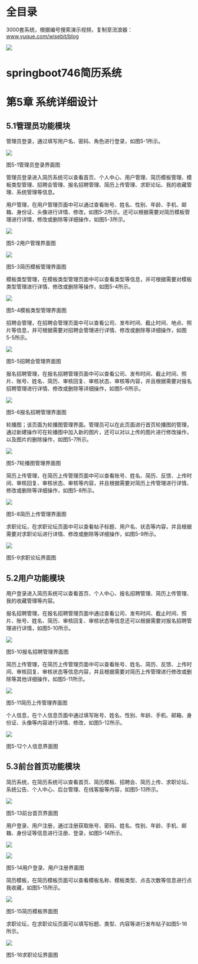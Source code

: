 # 全目录

3000套系统，根据编号搜索演示视频，复制至流浪器：www.yuque.com/wisebit/blog


![](https://bitwise.oss-cn-heyuan.aliyuncs.com/2024/11/06/qq_wechat.png)
# springboot746简历系统
# 第5章 系统详细设计

## 5.1管理员功能模块
管理员登录，通过填写用户名、密码、角色进行登录，如图5-1所示。

![](/md/blog.012.png)

图5-1管理员登录界面图

管理员登录进入简历系统可以查看首页、个人中心、用户管理、简历模板管理、模板类型管理、招聘会管理、报名招聘管理、简历上传管理、求职论坛、我的收藏管理、系统管理等信息。

用户管理，在用户管理页面中可以通过查看账号、姓名、性别、年龄、手机、邮箱、身份证、头像进行详情、修改，如图5-2所示。还可以根据需要对简历模板管理进行详情，修改或删除等详细操作，如图5-3所示。

![](/md/blog.013.png)

图5-2用户管理界面图

![](/md/blog.014.png)

图5-3简历模板管理界面图

模板类型管理，在模板类型管理页面中可以查看类型等信息，并可根据需要对模板类型管理进行详情、修改或删除等操作，如图5-4所示。

![](/md/blog.015.png)

图5-4模板类型管理界面图

招聘会管理，在招聘会管理页面中可以查看公司、发布时间、截止时间、地点、照片等信息，并可根据需要对招聘会管理进行详情、修改或删除等详细操作，如图5-5所示。

![](/md/blog.016.png)

图5-5招聘会管理界面图

报名招聘管理，在报名招聘管理页面中可以查看公司、发布时间、截止时间、照片、账号、姓名、简历、审核回复、审核状态、审核等内容，并且根据需要对报名招聘管理进行详情、修改或删除等详细操作，如图5-6所示。

![](/md/blog.017.png)

图5-6报名招聘管理界面图

轮播图；该页面为轮播图管理界面。管理员可以在此页面进行首页轮播图的管理，通过新建操作可在轮播图中加入新的图片，还可以对以上传的图片进行修改操作，以及图片的删除操作，如图5-7所示。

![](/md/blog.018.png)

图5-7轮播图管理界面图

简历上传管理，在简历上传管理页面中可以查看账号、姓名、简历、反馈、上传时间、审核回复、审核状态、审核等内容，并且根据需要对简历上传管理进行详情、修改或删除等详细操作，如图5-8所示。

![](/md/blog.019.png)

图5-8简历上传管理界面图

求职论坛，在求职论坛页面中可以查看帖子标题、用户名、状态等内容，并且根据需要对求职论坛进行详情、修改或删除等详细操作，如图5-9所示。

![](/md/blog.020.png)

图5-9求职论坛界面图


## 5.2用户功能模块
用户登录进入简历系统可以查看首页、个人中心、报名招聘管理、简历上传管理、我的收藏管理等内容。

报名招聘管理，在报名招聘管理页面中通过查看公司、发布时间、截止时间、照片、账号、姓名、简历、审核回复、审核状态等信息还可以根据需要对报名招聘管理进行详情，如图5-10所示。

![](/md/blog.021.png)

图5-10报名招聘管理界面图

简历上传管理，在简历上传管理页面中可以查看账号、姓名、简历、反馈、上传时间、审核回复、审核状态等信息内容，并且根据需要对简历上传管理进行修改或删除等其他详细操作，如图5-11所示。

![](/md/blog.022.png)

图5-11简历上传管理界面图

个人信息，在个人信息页面中通过填写账号、姓名、性别、年龄、手机、邮箱、身份证、头像等内容进行详情、修改，如图5-12所示。

![](/md/blog.023.png)

图5-12个人信息界面图


## 5.3前台首页功能模块
简历系统，在简历系统可以查看首页、简历模板、招聘会、简历上传、求职论坛、系统公告、个人中心、后台管理、在线客服等内容，如图5-13所示。

![](/md/blog.024.png)

图5-13前台首页界面图

用户登录、用户注册，通过注册获取账号、密码、姓名、性别、年龄、手机、邮箱、身份证等信息进行注册、登录，如图5-14所示。

![](/md/blog.025.png)

![](/md/blog.026.png)


图5-14用户登录、用户注册界面图

简历模板，在简历模板页面可以查看模板名称、模板类型、点击次数等信息进行点我收藏，如图5-15所示。 

![](/md/blog.027.png)

图5-15简历模板界面图

求职论坛，在求职论坛页面可以填写标题、类型、内容等进行发布帖子如图5-16所示。

![](/md/blog.028.png)

图5-16求职论坛界面图





